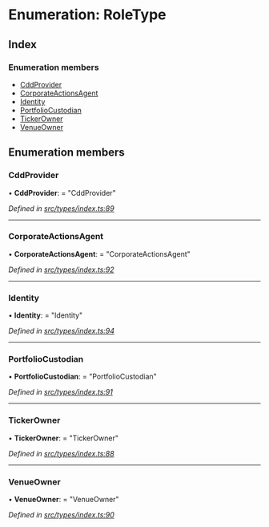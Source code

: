 # Enumeration: RoleType

## Index

### Enumeration members

* [CddProvider](roletype.md#cddprovider)
* [CorporateActionsAgent](roletype.md#corporateactionsagent)
* [Identity](roletype.md#identity)
* [PortfolioCustodian](roletype.md#portfoliocustodian)
* [TickerOwner](roletype.md#tickerowner)
* [VenueOwner](roletype.md#venueowner)

## Enumeration members

###  CddProvider

• **CddProvider**: = "CddProvider"

*Defined in [src/types/index.ts:89](https://github.com/PolymathNetwork/polymesh-sdk/blob/cfab557b/src/types/index.ts#L89)*

___

###  CorporateActionsAgent

• **CorporateActionsAgent**: = "CorporateActionsAgent"

*Defined in [src/types/index.ts:92](https://github.com/PolymathNetwork/polymesh-sdk/blob/cfab557b/src/types/index.ts#L92)*

___

###  Identity

• **Identity**: = "Identity"

*Defined in [src/types/index.ts:94](https://github.com/PolymathNetwork/polymesh-sdk/blob/cfab557b/src/types/index.ts#L94)*

___

###  PortfolioCustodian

• **PortfolioCustodian**: = "PortfolioCustodian"

*Defined in [src/types/index.ts:91](https://github.com/PolymathNetwork/polymesh-sdk/blob/cfab557b/src/types/index.ts#L91)*

___

###  TickerOwner

• **TickerOwner**: = "TickerOwner"

*Defined in [src/types/index.ts:88](https://github.com/PolymathNetwork/polymesh-sdk/blob/cfab557b/src/types/index.ts#L88)*

___

###  VenueOwner

• **VenueOwner**: = "VenueOwner"

*Defined in [src/types/index.ts:90](https://github.com/PolymathNetwork/polymesh-sdk/blob/cfab557b/src/types/index.ts#L90)*
